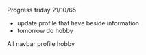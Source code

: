 Progress
friday 21/10/65
-   update  profile that have beside information
- tomorrow do hobby

All 
navbar
profile 
hobby
